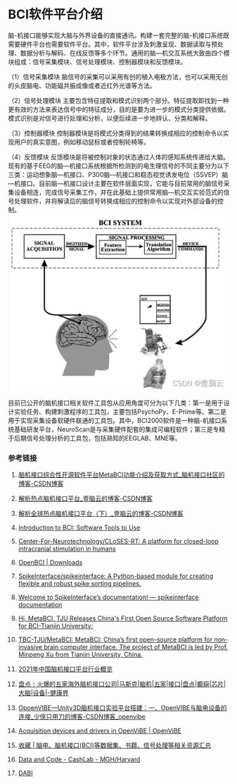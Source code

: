 # BCI软件平台介绍
脑-机接口能够实现大脑与外界设备的直接通讯。构建一套完整的脑-机接口系统既需要硬件平台也需要软件平台。其中，软件平台涉及刺激呈现、数据读取与预处理、数据分析与解码、在线反馈等多个环节。通用的脑—机交互系统大致由四个模块组成：信号采集模块、信号处理模块、控制器模块和反馈模块。

（1）信号采集模块
脑信号的采集可以采用有创的植入电极方法，也可以采用无创的头皮脑电、功能磁共振成像或者近红外光谱等方法。

（2）信号处理模块
主要包含特征提取和模式识别两个部分。特征提取即找到一种更有效的方法来表达信号中的特征成分，目的是要为进一步的模式分类提供依据。模式识别是对信号进行处理和分析，以便后续进一步地辨认、分类和解释。

（3）控制器模块
控制器模块是将模式分类得到的结果转换成相应的控制命令以实现用户的真实意图，例如移动鼠标或者控制轮椅等。

（4）反馈模块
反馈模块是将被控制对象的状态通过人体的感知系统传递给大脑。现有的基于EEG的脑—机接口系统根据所检测到的电生理信号的不同主要分为以下三类：运动想象脑—机接口、P300脑—机接口和稳态视觉诱发电位（SSVEP）脑—机接口。目前脑—机接口设计主要在软件层面实现，它能与目前常用的脑信号采集设备相连，完成信号采集工作，并在此基础上提供常用脑—机交互实验范式的信号处理软件，并将解读后的脑信号转换成相应的控制命令以实现对外部设备的控制。
![](image/2023-02-28-20-50-53.png)


目前已公开的脑机接口相关软件工具包从应用角度可分为以下几类：第一是用于设计实验任务、构建刺激程序的工具包，主要包括PsychoPy、E-Prime等。第二是用于实现采集设备软硬件联通的工具包。其中，BCI2000软件是一种脑-机接口系统基础研发平台，NeuroScan是与采集硬件配套的集成可编程软件；第三是专精于后期信号处理分析的工具包，包括熟知的EEGLAB、MNE等。


### 参考链接
1. [脑机接口综合性开源软件平台MetaBCI功能介绍及获取方式_脑机接口社区的博客-CSDN博客](https://blog.csdn.net/zyb228/article/details/128017357)

2. [解析热点脑机接口平台_壹脑云的博客-CSDN博客](https://blog.csdn.net/weixin_40052256/article/details/123532583)

3. [解析全球热点脑机接口平台（下）_壹脑云的博客-CSDN博客](https://blog.csdn.net/weixin_40052256/article/details/124211309)

4. [Introduction to BCI: Software Tools to Use](http://learn.neurotechedu.com/introbci_software/)

5. [Center-For-Neurotechnology/CLoSES-RT: A platform for closed-loop intracranial stimulation in humans](https://github.com/Center-For-Neurotechnology/CLoSES-RT)

6. [OpenBCI | Downloads](https://openbci.com/downloads)

7. [SpikeInterface/spikeinterface: A Python-based module for creating flexible and robust spike sorting pipelines.](https://github.com/SpikeInterface/spikeinterface)

8. [Welcome to SpikeInterface’s documentation! — spikeinterface documentation](https://spikeinterface.readthedocs.io/en/latest/)

9. [Hi, MetaBCI. TJU Releases China's First Open Source Software Platform for BCI-Tianjin University:](http://www.tju.edu.cn/english/info/1010/6531.htm)

10. [TBC-TJU/MetaBCI: MetaBCI: China’s first open-source platform for non-invasive brain computer interface. The project of MetaBCI is led by Prof. Minpeng Xu from Tianjin University, China.](https://github.com/TBC-TJU/MetaBCI)

11. [2021年中国脑机接口平台行业概览](https://pdf.dfcfw.com/pdf/H3_AP202201121539917091_1.pdf?1641976029000.pdf)

12. [盘点｜火爆的五家海外脑机接口公司|马斯克|脑机|五家|接口|盘点|癫痫|芯片|大脑|设备|-健康界](https://www.cn-healthcare.com/articlewm/20210930/content-1269415.html)

13. [OpoenVIBE—Unity3D脑机接口实验平台搭建：一、OpenVIBE与脑电设备的连接_少侠只用刀的博客-CSDN博客_openvibe](https://blog.csdn.net/qq_15017307/article/details/116464354)

14. [Acquisition devices and drivers in OpenViBE | OpenViBE](http://openvibe.inria.fr/supported-hardware/)

15. [收藏 | 脑电、脑机接口(BCI)等数据集、书籍、信号处理等相关资源汇总](https://mp.weixin.qq.com/s?__biz=MzI0MTQxNDE5NA==&mid=2247492624&idx=1&sn=b16ccdda19e5ddd23c0b8f08b1281a29&chksm=e9095d4dde7ed45be374b9a92de3a6b286ece095e8897e2b994f8e1ea5df84d614c4cf99d894&scene=178&cur_album_id=2571780432946561027#rd)

16. [Data and Code - CashLab - MGH/Harvard](https://cashlab.mgh.harvard.edu/data-and-code/)

17. [DABI](https://dabi.loni.usc.edu/login?returnUrl=%2Frequest-data%2FU01NS108916)
